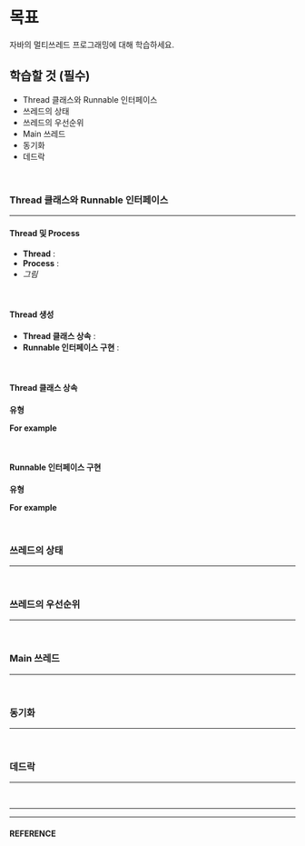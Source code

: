 # 목표
자바의 멀티쓰레드 프로그래밍에 대해 학습하세요.
<br>

## 학습할 것 (필수)
- Thread 클래스와 Runnable 인터페이스
- 쓰레드의 상태
- 쓰레드의 우선순위
- Main 쓰레드
- 동기화
- 데드락
<br>


### Thread 클래스와 Runnable 인터페이스
---
  #### Thread 및 Process
  - **Thread** :
  - **Process** :
  - *그림*
<br>

  #### Thread 생성
  - **Thread 클래스 상속** :
  - **Runnable 인터페이스 구현** :
<br>

  #### Thread 클래스 상속

  **유형**
  
  **For example**

<br>

  #### Runnable 인터페이스 구현

  **유형**
  
  **For example**
  
<br>


### 쓰레드의 상태
---
<br>


### 쓰레드의 우선순위
---
<br>


### Main 쓰레드
---
<br>


### 동기화
---
<br>


### 데드락
---
<br>


___
___
#### REFERENCE
>
